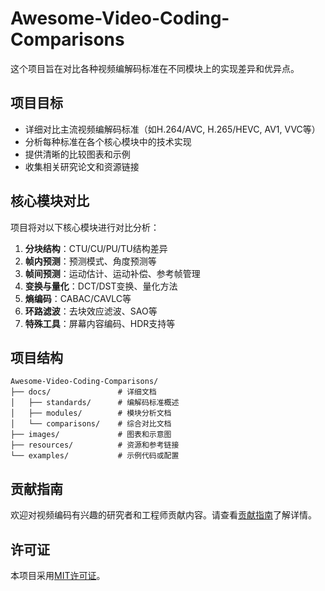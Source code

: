 # Awesome-Video-Coding-Comparisons

这个项目旨在对比各种视频编解码标准在不同模块上的实现差异和优异点。

## 项目目标

- 详细对比主流视频编解码标准（如H.264/AVC, H.265/HEVC, AV1, VVC等）
- 分析每种标准在各个核心模块中的技术实现
- 提供清晰的比较图表和示例
- 收集相关研究论文和资源链接

## 核心模块对比

项目将对以下核心模块进行对比分析：

1. **分块结构**：CTU/CU/PU/TU结构差异
2. **帧内预测**：预测模式、角度预测等
3. **帧间预测**：运动估计、运动补偿、参考帧管理
4. **变换与量化**：DCT/DST变换、量化方法
5. **熵编码**：CABAC/CAVLC等
6. **环路滤波**：去块效应滤波、SAO等
7. **特殊工具**：屏幕内容编码、HDR支持等

## 项目结构

```
Awesome-Video-Coding-Comparisons/
├── docs/               # 详细文档
│   ├── standards/      # 编解码标准概述
│   ├── modules/        # 模块分析文档
│   └── comparisons/    # 综合对比文档
├── images/             # 图表和示意图
├── resources/          # 资源和参考链接
└── examples/           # 示例代码或配置
```

## 贡献指南

欢迎对视频编码有兴趣的研究者和工程师贡献内容。请查看[贡献指南](CONTRIBUTING.md)了解详情。

## 许可证

本项目采用[MIT许可证](LICENSE)。 